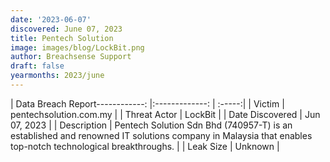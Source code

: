 ```yaml
---
date: '2023-06-07'
discovered: June 07, 2023
title: Pentech Solution
image: images/blog/LockBit.png
author: Breachsense Support
draft: false
yearmonths: 2023/june
---
```


| Data Breach Report------------:     |:-------------:    | :-----:|
| Victim      | pentechsolution.com.my      | 
| Threat Actor      | LockBit      | 
| Date Discovered      | Jun 07, 2023      | 
| Description      | Pentech Solution Sdn Bhd (740957-T) is an established and renowned IT solutions company in Malaysia that enables top-notch technological breakthroughs.      | 
| Leak Size      | Unknown      | 

